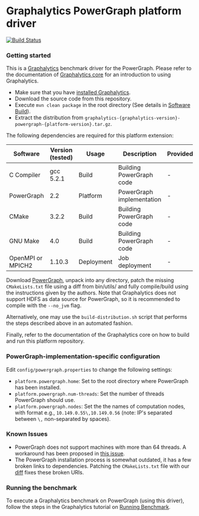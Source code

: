 # Graphalytics PowerGraph platform driver

[![Build Status](https://jenkins.tribler.org/buildStatus/icon?job=Graphalytics/Platforms/PowerGraph_master)](https://jenkins.tribler.org/job/Graphalytics/job/Platforms/job/PowerGraph_master/)

### Getting started

This is a [Graphalytics](https://github.com/ldbc/ldbc_graphalytics/) benchmark driver for the PowerGraph. Please refer to the documentation of [Graphalytics core](https://github.com/ldbc/ldbc_graphalytics) for an introduction to using Graphalytics.

  - Make sure that you have [installed Graphalytics](https://github.com/ldbc/ldbc_graphalytics/wiki/Documentation%3A-Software-Build#the-core-repository). 
  - Download the source code from this repository.
  - Execute `mvn clean package` in the root directory (See details in [Software Build](https://github.com/ldbc/ldbc_graphalytics/wiki/Documentation:-Software-Build)).
  - Extract the distribution from  `graphalytics-{graphalytics-version}-powergraph-{platform-version}.tar.gz`.

The following dependencies are required for this platform extension:

| Software           | Version (tested) | Usage      | Description               | Provided |
|-------------------|------------------|------------|---------------------------|----------|
| C Compiler        | gcc 5.2.1        | Build      | Building PowerGraph code  | -        |
| PowerGraph        | 2.2              | Platform   | PowerGraph implementation | -        |
| CMake             | 3.2.2            | Build      | Building PowerGraph code  | -        |
| GNU Make          | 4.0              | Build      | Building PowerGraph code  | -        |
| OpenMPI or MPICH2 | 1.10.3           | Deployment | Job deployment            | -        |

Download [PowerGraph](https://github.com/jegonzal/PowerGraph), unpack into any directory, patch the missing `CMakeLists.txt` file using a diff from bin/utils/ and fully compile/build using the instructions given by the authors. Note that Graphalytics does not support HDFS as data source for PowerGraph, so it is recommended to compile with the `--no_jvm` flag.

Alternatively, one may use the `build-distribution.sh` script that performs the steps described above in an automated fashion.

Finally, refer to the documentation of the Graphalytics core on how to build and run this platform repository.


### PowerGraph-implementation-specific configuration

Edit `config/powergraph.properties` to change the following settings:

 - `platform.powergraph.home`: Set to the root directory where PowerGraph has been installed.
 - `platform.powergraph.num-threads`: Set the number of threads PowerGraph should use.
 - `platform.powergraph.nodes`: Set the the names of computation nodes, with format e.g., `10.149.0.55\,10.149.0.56` (note: IP's separated between 
 `\,` non-separated by spaces).


### Known Issues

* PowerGraph does not support machines with more than 64 threads. A workaround has been proposed in [this issue](https://github.com/tudelft-atlarge/graphalytics-platforms-powergraph/issues/4).
* The PowerGraph installation process is somewhat outdated, it has a few broken links to dependencies. Patching the `CMakeLists.txt` file with our [diff](https://github.com/atlarge-research/graphalytics-platforms-powergraph/tree/master/bin/utils/CMakeLists_a038f97.diff) fixes these broken URIs.

### Running the benchmark

To execute a Graphalytics benchmark on PowerGraph (using this driver), follow the steps in the Graphalytics tutorial on [Running Benchmark](https://github.com/ldbc/ldbc_graphalytics/wiki/Manual%3A-Running-Benchmark).
